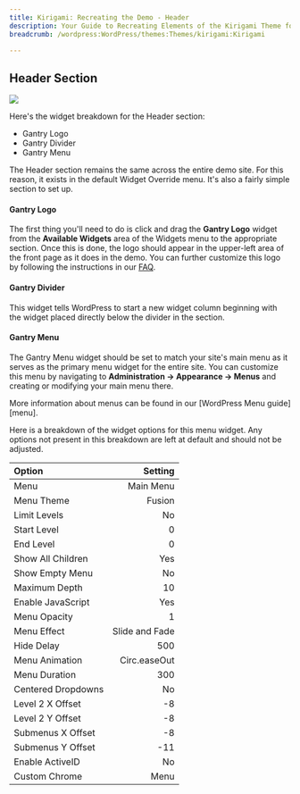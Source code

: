 ```yaml
---
title: Kirigami: Recreating the Demo - Header
description: Your Guide to Recreating Elements of the Kirigami Theme for WordPress
breadcrumb: /wordpress:WordPress/themes:Themes/kirigami:Kirigami

---
```


Header Section
-----
![][demo1]

Here's the widget breakdown for the Header section:

* Gantry Logo
* Gantry Divider
* Gantry Menu

The Header section remains the same across the entire demo site. For this reason, it exists in the default Widget Override menu. It's also a fairly simple section to set up.

#### Gantry Logo
The first thing you'll need to do is click and drag the **Gantry Logo** widget from the **Available Widgets** area of the Widgets menu to the appropriate section. Once this is done, the logo should appear in the upper-left area of the front page as it does in the demo. You can further customize this logo by following the instructions in our [FAQ][faq].

#### Gantry Divider
This widget tells WordPress to start a new widget column beginning with the widget placed directly below the divider in the section.

#### Gantry Menu
The Gantry Menu widget should be set to match your site's main menu as it serves as the primary menu widget for the entire site. You can customize this menu by navigating to **Administration -> Appearance -> Menus** and creating or modifying your main menu there. 

More information about menus can be found in our [WordPress Menu guide][menu].

Here is a breakdown of the widget options for this menu widget. Any options not present in this breakdown are left at default and should not be adjusted.

| Option | Setting |
|:-------|------:|
| Menu | Main Menu |
| Menu Theme | Fusion |
| Limit Levels | No |
| Start Level | 0 |
| End Level | 0 |
| Show All Children | Yes |
| Show Empty Menu | No |
| Maximum Depth | 10 |
| Enable JavaScript | Yes |
| Menu Opacity | 1 |
| Menu Effect | Slide and Fade |
| Hide Delay | 500 |
| Menu Animation | Circ.easeOut |
| Menu Duration | 300 |
| Centered Dropdowns | No |
| Level 2 X Offset | -8 |
| Level 2 Y Offset | -8 |
| Submenus X Offset | -8 |
| Submenus Y Offset | -11 |
| Enable ActiveID | No |
| Custom Chrome | Menu |

[demo1]: assets/wp_kirigami_demo_1.jpeg
[faq]: faq.md